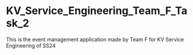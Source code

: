 # KV_Service_Engineering_Team_F_Task_2
This is the event management application made by Team F for KV Service Engineering of SS24

